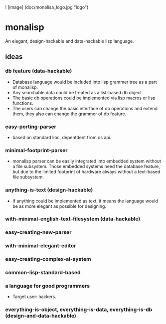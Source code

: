 
! [image] (doc/monalisa_logo.jpg "logo")

# monalisp
An elegant, design-hackable and data-hackable lisp language.

## ideas
### db feature (data-hackable)
- Database language would be included into lisp grammer tree as a part of monalisp.
- Any searchable data could be treated as a list-based db object.
- The basic db operations could be implemented via lisp macros or lisp functions.
- The users can change the basic interface of db operations and extend them, they also can change the grammer of db feature.

### easy-porting-parser
- based on standard libc, depentdent from os api.

### minimal-footprint-parser
- monalisp parser can be easily integrated into embedded system without a file subsystem.
Those embedded systems need the database feature, but due to the limited footprint of hardware always without a text-based file subsystem.

### anything-is-text (design-hackable)
- If anything could be implemented as text, it means the language would be as more elegant as possible for designing. 

### with-minimal-english-text-filesystem (data-hackable)

### easy-creating-new-parser

### with-minimal-elegant-editor

### easy-creating-complex-ai-system

### common-lisp-standard-based

### a language for good programmers
- Target user: hackers.

### everything-is-object, everything-is-data, everything-is-db (design-and-data-hackable)

